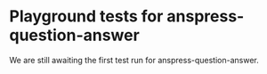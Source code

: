 # Playground tests for anspress-question-answer
We are still awaiting the first test run for anspress-question-answer.
